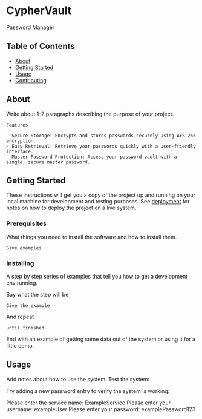 # CypherVault
Password Manager
## Table of Contents
+ [About](#about)
+ [Getting Started](#getting_started)
+ [Usage](#usage)
+ [Contributing](../CONTRIBUTING.md)

## About <a name = "about"></a>
Write about 1-2 paragraphs describing the purpose of your project.

```
Features

- Secure Storage: Encrypts and stores passwords securely using AES-256 encryption.
- Easy Retrieval: Retrieve your passwords quickly with a user-friendly interface.
- Master Password Protection: Access your password vault with a single, secure master password.
```
## Getting Started <a name = "getting_started"></a>
These instructions will get you a copy of the project up and running on your local machine for development and testing purposes. See [deployment](#deployment) for notes on how to deploy the project on a live system.

### Prerequisites

What things you need to install the software and how to install them.

```
Give examples
```

### Installing

A step by step series of examples that tell you how to get a development env running.

Say what the step will be

```
Give the example
```

And repeat

```
until finished
```

End with an example of getting some data out of the system or using it for a little demo.

## Usage <a name = "usage"></a>

Add notes about how to use the system.
    Test the system:

Try adding a new password entry to verify the system is working:

Please enter the service name: ExampleService
Please enter your username: exampleUser
Please enter your password: examplePassword123
